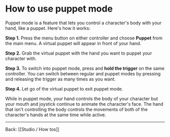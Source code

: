 # How to use puppet mode

Puppet mode is a feature that lets you control a character's body with your hand, like a puppet. Here's how it works:

**Step 1.** Press the menu button on either controller and choose **Puppet** from the main menu. A virtual puppet will appear in front of your hand.

**Step 2.** Grab the virtual puppet with the hand you want to puppet your character with.

**Step 3.** To switch into puppet mode, press and **hold the trigger** on the same controller. You can switch between regular and puppet modes by pressing and releasing the trigger as many times as you want.

**Step 4.** Let go of the virtual puppet to exit puppet mode.

While in puppet mode, your hand controls the body of your character but your mouth and joystick continue to animate the character's face. The hand that isn't controlling the body controls the movements of both of the character's hands at the same time while active.

---

Back: [[Studio / How tos]]
